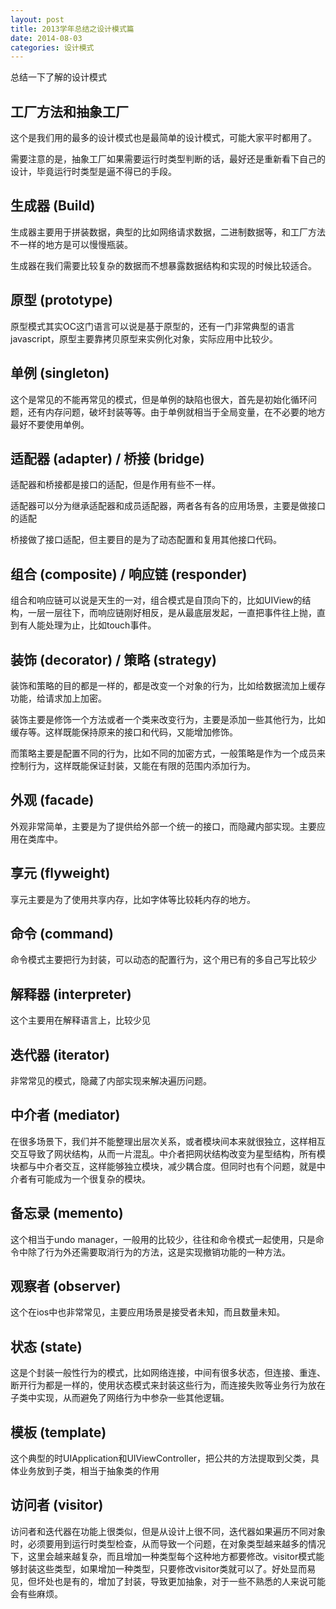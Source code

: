 ```yaml
---
layout: post
title: 2013学年总结之设计模式篇
date: 2014-08-03
categories: 设计模式
---
```


总结一下了解的设计模式

<!--more-->

## 工厂方法和抽象工厂

这个是我们用的最多的设计模式也是最简单的设计模式，可能大家平时都用了。

需要注意的是，抽象工厂如果需要运行时类型判断的话，最好还是重新看下自己的设计，毕竟运行时类型是逼不得已的手段。

## 生成器 (Build)

生成器主要用于拼装数据，典型的比如网络请求数据，二进制数据等，和工厂方法不一样的地方是可以慢慢瓶装。

生成器在我们需要比较复杂的数据而不想暴露数据结构和实现的时候比较适合。

## 原型 (prototype)

原型模式其实OC这门语言可以说是基于原型的，还有一门非常典型的语言javascript，原型主要靠拷贝原型来实例化对象，实际应用中比较少。

## 单例 (singleton)

这个是常见的不能再常见的模式，但是单例的缺陷也很大，首先是初始化循环问题，还有内存问题，破坏封装等等。由于单例就相当于全局变量，在不必要的地方最好不要使用单例。

## 适配器 (adapter) / 桥接 (bridge)

适配器和桥接都是接口的适配，但是作用有些不一样。

适配器可以分为继承适配器和成员适配器，两者各有各的应用场景，主要是做接口的适配

桥接做了接口适配，但主要目的是为了动态配置和复用其他接口代码。

## 组合 (composite) / 响应链 (responder)

组合和响应链可以说是天生的一对，组合模式是自顶向下的，比如UIView的结构，一层一层往下，而响应链刚好相反，是从最底层发起，一直把事件往上抛，直到有人能处理为止，比如touch事件。

## 装饰 (decorator) / 策略 (strategy)

装饰和策略的目的都是一样的，都是改变一个对象的行为，比如给数据流加上缓存功能，给请求加上加密。

装饰主要是修饰一个方法或者一个类来改变行为，主要是添加一些其他行为，比如缓存等。这样既能保持原来的接口和代码，又能增加修饰。

而策略主要是配置不同的行为，比如不同的加密方式，一般策略是作为一个成员来控制行为，这样既能保证封装，又能在有限的范围内添加行为。

## 外观 (facade)

外观非常简单，主要是为了提供给外部一个统一的接口，而隐藏内部实现。主要应用在类库中。

## 享元 (flyweight)

享元主要是为了使用共享内存，比如字体等比较耗内存的地方。

## 命令 (command)

命令模式主要把行为封装，可以动态的配置行为，这个用已有的多自己写比较少

## 解释器 (interpreter)

这个主要用在解释语言上，比较少见

## 迭代器 (iterator)

非常常见的模式，隐藏了内部实现来解决遍历问题。

## 中介者 (mediator)

在很多场景下，我们并不能整理出层次关系，或者模块间本来就很独立，这样相互交互导致了网状结构，从而一片混乱。中介者把网状结构改变为星型结构，所有模块都与中介者交互，这样能够独立模块，减少耦合度。但同时也有个问题，就是中介者有可能成为一个很复杂的模块。

## 备忘录 (memento)

这个相当于undo manager，一般用的比较少，往往和命令模式一起使用，只是命令中除了行为外还需要取消行为的方法，这是实现撤销功能的一种方法。

## 观察者 (observer)

这个在ios中也非常常见，主要应用场景是接受者未知，而且数量未知。

## 状态 (state)

这是个封装一般性行为的模式，比如网络连接，中间有很多状态，但连接、重连、断开行为都是一样的，使用状态模式来封装这些行为，而连接失败等业务行为放在子类中实现，从而避免了网络行为中参杂一些其他逻辑。

## 模板 (template)

这个典型的时UIApplication和UIViewController，把公共的方法提取到父类，具体业务放到子类，相当于抽象类的作用

## 访问者 (visitor)

访问者和迭代器在功能上很类似，但是从设计上很不同，迭代器如果遍历不同对象时，必须要用到运行时类型检查，从而导致一个问题，在对象类型越来越多的情况下，这里会越来越复杂，而且增加一种类型每个这种地方都要修改。visitor模式能够封装这些类型，如果增加一种类型，只要修改visitor类就可以了。好处显而易见，但坏处也是有的，增加了封装，导致更加抽象，对于一些不熟悉的人来说可能会有些麻烦。